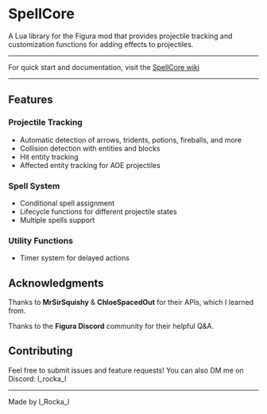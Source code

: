 # SpellCore

A Lua library for the Figura mod that provides projectile tracking and customization functions for adding effects to projectiles.

---

For quick start and documentation, visit the [SpellCore wiki](https://github.com/l-Rocka-l/SpellCore/wiki)

---

## Features

### Projectile Tracking
- Automatic detection of arrows, tridents, potions, fireballs, and more
- Collision detection with entities and blocks
- Hit entity tracking
- Affected entity tracking for AOE projectiles

### Spell System
- Conditional spell assignment
- Lifecycle functions for different projectile states
- Multiple spells support

### Utility Functions
- Timer system for delayed actions

## Acknowledgments

Thanks to **MrSirSquishy** & **ChloeSpacedOut** for their APIs, which I learned from.

Thanks to the **Figura Discord** community for their helpful Q&A.

## Contributing

Feel free to submit issues and feature requests! You can also DM me on Discord: l_rocka_l

---

Made by l_Rocka_l